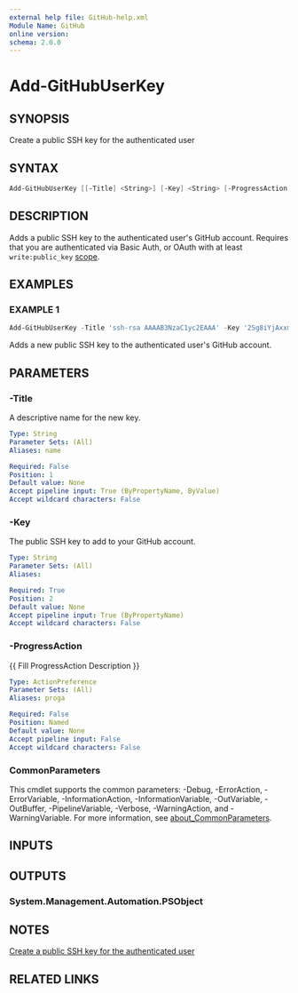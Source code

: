 ```yaml
---
external help file: GitHub-help.xml
Module Name: GitHub
online version:
schema: 2.0.0
---
```


# Add-GitHubUserKey

## SYNOPSIS
Create a public SSH key for the authenticated user

## SYNTAX

```powershell
Add-GitHubUserKey [[-Title] <String>] [-Key] <String> [-ProgressAction <ActionPreference>] [<CommonParameters>]
```

## DESCRIPTION
Adds a public SSH key to the authenticated user's GitHub account.
Requires that you are authenticated via Basic Auth, or OAuth with at least `write:public_key`
[scope](https://docs.github.com/apps/building-oauth-apps/understanding-scopes-for-oauth-apps/).

## EXAMPLES

### EXAMPLE 1
```powershell
Add-GitHubUserKey -Title 'ssh-rsa AAAAB3NzaC1yc2EAAA' -Key '2Sg8iYjAxxmI2LvUXpJjkYrMxURPc8r+dB7TJyvv1234'
```

Adds a new public SSH key to the authenticated user's GitHub account.

## PARAMETERS

### -Title
A descriptive name for the new key.

```yaml
Type: String
Parameter Sets: (All)
Aliases: name

Required: False
Position: 1
Default value: None
Accept pipeline input: True (ByPropertyName, ByValue)
Accept wildcard characters: False
```

### -Key
The public SSH key to add to your GitHub account.

```yaml
Type: String
Parameter Sets: (All)
Aliases:

Required: True
Position: 2
Default value: None
Accept pipeline input: True (ByPropertyName)
Accept wildcard characters: False
```

### -ProgressAction
{{ Fill ProgressAction Description }}

```yaml
Type: ActionPreference
Parameter Sets: (All)
Aliases: proga

Required: False
Position: Named
Default value: None
Accept pipeline input: False
Accept wildcard characters: False
```

### CommonParameters
This cmdlet supports the common parameters: -Debug, -ErrorAction, -ErrorVariable, -InformationAction, -InformationVariable, -OutVariable, -OutBuffer, -PipelineVariable, -Verbose, -WarningAction, and -WarningVariable. For more information, see [about_CommonParameters](http://go.microsoft.com/fwlink/?LinkID=113216).

## INPUTS

## OUTPUTS

### System.Management.Automation.PSObject
## NOTES
[Create a public SSH key for the authenticated user](https://docs.github.com/rest/users/keys#create-a-public-ssh-key-for-the-authenticated-user)

## RELATED LINKS

